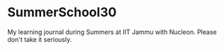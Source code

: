 # SummerSchool30
My learning journal during Summers at IIT Jammu with Nucleon. Please don't take it seriously.
